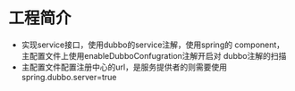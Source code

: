 # 工程简介

- 实现service接口，使用dubbo的service注解，使用spring的 component，主配置文件上使用enableDubboConfugration注解开启对 dubbo注解的扫描
- 主配置文件配置注册中心的url，是服务提供者的则需要使用spring.dubbo.server=true


